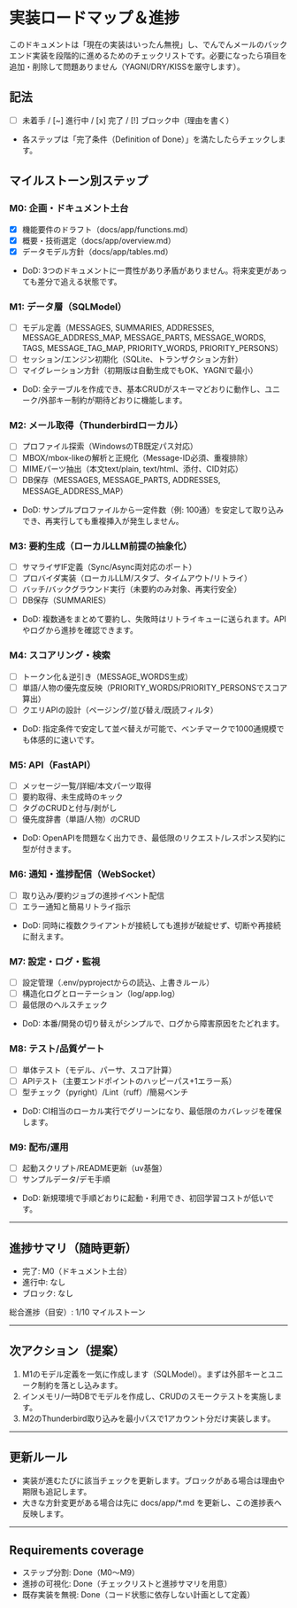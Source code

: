 # 実装ロードマップ＆進捗

このドキュメントは「現在の実装はいったん無視」し、でんでんメールのバックエンド実装を段階的に進めるためのチェックリストです。必要になったら項目を追加・削除して問題ありません（YAGNI/DRY/KISSを厳守します）。

## 記法

- [ ] 未着手  / [~] 進行中  / [x] 完了  / [!] ブロック中（理由を書く）
- 各ステップは「完了条件（Definition of Done）」を満たしたらチェックします。

## マイルストーン別ステップ

### M0: 企画・ドキュメント土台

- [x] 機能要件のドラフト（docs/app/functions.md）
- [x] 概要・技術選定（docs/app/overview.md）
- [x] データモデル方針（docs/app/tables.md）
- DoD: 3つのドキュメントに一貫性があり矛盾がありません。将来変更があっても差分で追える状態です。

### M1: データ層（SQLModel）

- [ ] モデル定義（MESSAGES, SUMMARIES, ADDRESSES, MESSAGE_ADDRESS_MAP, MESSAGE_PARTS, MESSAGE_WORDS, TAGS, MESSAGE_TAG_MAP, PRIORITY_WORDS, PRIORITY_PERSONS）
- [ ] セッション/エンジン初期化（SQLite、トランザクション方針）
- [ ] マイグレーション方針（初期版は自動生成でもOK、YAGNIで最小）
- DoD: 全テーブルを作成でき、基本CRUDがスキーマどおりに動作し、ユニーク/外部キー制約が期待どおりに機能します。

### M2: メール取得（Thunderbirdローカル）

- [ ] プロファイル探索（WindowsのTB既定パス対応）
- [ ] MBOX/mbox-likeの解析と正規化（Message-ID必須、重複排除）
- [ ] MIMEパーツ抽出（本文text/plain, text/html、添付、CID対応）
- [ ] DB保存（MESSAGES, MESSAGE_PARTS, ADDRESSES, MESSAGE_ADDRESS_MAP）
- DoD: サンプルプロファイルから一定件数（例: 100通）を安定して取り込みでき、再実行しても重複挿入が発生しません。

### M3: 要約生成（ローカルLLM前提の抽象化）

- [ ] サマライザIF定義（Sync/Async両対応のポート）
- [ ] プロバイダ実装（ローカルLLM/スタブ、タイムアウト/リトライ）
- [ ] バッチ/バックグラウンド実行（未要約のみ対象、再実行安全）
- [ ] DB保存（SUMMARIES）
- DoD: 複数通をまとめて要約し、失敗時はリトライキューに送られます。APIやログから進捗を確認できます。

### M4: スコアリング・検索

- [ ] トークン化＆逆引き（MESSAGE_WORDS生成）
- [ ] 単語/人物の優先度反映（PRIORITY_WORDS/PRIORITY_PERSONSでスコア算出）
- [ ] クエリAPIの設計（ページング/並び替え/既読フィルタ）
- DoD: 指定条件で安定して並べ替えが可能で、ベンチマークで1000通規模でも体感的に速いです。

### M5: API（FastAPI）

- [ ] メッセージ一覧/詳細/本文パーツ取得
- [ ] 要約取得、未生成時のキック
- [ ] タグのCRUDと付与/剥がし
- [ ] 優先度辞書（単語/人物）のCRUD
- DoD: OpenAPIを問題なく出力でき、最低限のリクエスト/レスポンス契約に型が付きます。

### M6: 通知・進捗配信（WebSocket）

- [ ] 取り込み/要約ジョブの進捗イベント配信
- [ ] エラー通知と簡易リトライ指示
- DoD: 同時に複数クライアントが接続しても進捗が破綻せず、切断や再接続に耐えます。

### M7: 設定・ログ・監視

- [ ] 設定管理（.env/pyprojectからの読込、上書きルール）
- [ ] 構造化ログとローテーション（log/app.log）
- [ ] 最低限のヘルスチェック
- DoD: 本番/開発の切り替えがシンプルで、ログから障害原因をたどれます。

### M8: テスト/品質ゲート

- [ ] 単体テスト（モデル、パーサ、スコア計算）
- [ ] APIテスト（主要エンドポイントのハッピーパス+1エラー系）
- [ ] 型チェック（pyright）/Lint（ruff）/簡易ベンチ
- DoD: CI相当のローカル実行でグリーンになり、最低限のカバレッジを確保します。

### M9: 配布/運用

- [ ] 起動スクリプト/README更新（uv基盤）
- [ ] サンプルデータ/デモ手順
- DoD: 新規環境で手順どおりに起動・利用でき、初回学習コストが低いです。

---

## 進捗サマリ（随時更新）

- 完了: M0（ドキュメント土台）
- 進行中: なし
- ブロック: なし

総合進捗（目安）: 1/10 マイルストーン

---

## 次アクション（提案）

1) M1のモデル定義を一気に作成します（SQLModel）。まずは外部キーとユニーク制約を落とし込みます。
2) インメモリ/一時DBでモデルを作成し、CRUDのスモークテストを実施します。
3) M2のThunderbird取り込みを最小パスで1アカウント分だけ実装します。

---

## 更新ルール

- 実装が進むたびに該当チェックを更新します。ブロックがある場合は理由や期限も追記します。
- 大きな方針変更がある場合は先に docs/app/*.md を更新し、この進捗表へ反映します。

---

## Requirements coverage

- ステップ分割: Done（M0〜M9）
- 進捗の可視化: Done（チェックリストと進捗サマリを用意）
- 既存実装を無視: Done（コード状態に依存しない計画として定義）
